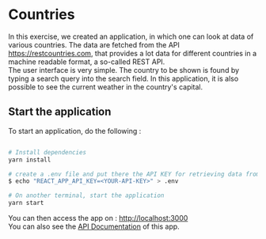 # Countries

In this exercise, we created an application, in which one can look at data of various countries. The data are fetched from the API <https://restcountries.com>, that provides a lot data for different countries in a machine readable format, a so-called REST API. \
The user interface is very simple. The country to be shown is found by typing a search query into the search field.
In this application, it is also possible to see the current weather in the country's capital.

## Start the application

To start an application, do the following :

```bash

# Install dependencies
yarn install

# create a .env file and put there the API KEY for retrieving data from https://weatherstack.com/
$ echo "REACT_APP_API_KEY=<YOUR-API-KEY>" > .env

# On another terminal, start the application
yarn start

```

You can then access the app on : <http://localhost:3000> \
You can also see the [API Documentation](https://documenter.getpostman.com/view/19259497/UyxdLV1p#d0e78a87-9b4b-4819-8c8d-e3d3c4ecc3be) of this app.
